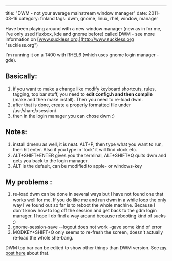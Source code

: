 ---
title: "DWM - not your average mainstream window manager"
date: 2011-03-16
category: finland
tags: dwm, gnome, linux, rhel, window, manager

Have been playing around with a new window manager (new as in for me, I've only used fluxbox, kde and gnome before) called DWM - see more information on [www.suckless.org.](http://www.suckless.org "suckless.org")

I'm running it on a T400 with RHEL6 (which uses gnome login manager - gde).

## Basically:

1. if you want to make a change like modify keyboard shortcuts, rules, tagging, top bar stuff, you need to **edit config.h and then compile** (make and then make install). Then you need to re-load dwm.
2. after that is done, create a properly formatted file under /usr/share/xsession/
3. then in the login manager you can chose dwm :)

## Notes:

1. install dmenu as well, it is neat. ALT+P, then type what you want to run, then hit enter. Also if you type in 'lock' it will find xlock etc.
2. ALT+SHIFT+ENTER gives you the terminal, ALT+SHIFT+Q quits dwm and gets you back to the login manager.
3. ALT is the default, can be modified to apple- or windows-key

## My problems :

1. re-load dwm can be done in several ways but I have not found one that works well for me. If you do like me and run dwm in a while loop the only way I've found out so far is to reboot the whole machine. Because I don't know how to log off the session and get back to the gdm login manager. I hope I do find a way around because rebooting kind of sucks ;)
2. gnome-session-save --logout does not work -gave some kind of error
3. MODKEY+SHIFT+Q only seems to re-fresh the screen, doesn't actually re-load the whole she-bang.

DWM top bar can be edited to show other things than DWM version. See [my post here](http://www.guldmyr.com/blog/dwm-editing-the-bar-to-show-time/ "editing top bar in dwm") about that.
